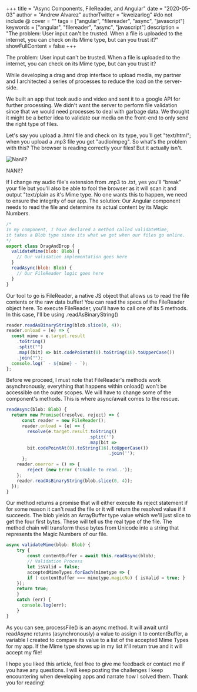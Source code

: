 +++
title = "Async Components, FileReader, and Angular"
date = "2020-05-03"
author = "Andrew Alvarez"
authorTwitter = "kweizarlog" #do not include @
cover = ""
tags = ["angular", "filereader", "async", "javascript"]
keywords = ["angular", "filereader", "async", "javascript"]
description = "The problem: User input can't be trusted. When a file is uploaded to the internet, you can check on its Mime type, but can you trust it?"
showFullContent = false
+++

The problem: User input can't be trusted. When a file is uploaded to the internet, you can check on its Mime type, but can you trust it?

While developing a drag and drop interface to upload media, my partner and I architected a series of processes to reduce the load on the server-side.

We built an app that took audio and video and sent it to a google API for further processing. We didn't want the server to perform file validation since that we would need processes to deal with garbage data. We thought it might be a better idea to validate our media on the front-end to only send the right type of files.

Let's say you upload a .html file and check on its type, you'll get "text/html"; when you upload a .mp3 file you get "audio/mpeg".
So what's the problem with this? The browser is reading correctly your files! But it actually isn't.

![Nani!?](https://media1.giphy.com/media/9DgcVlvwcAAjetmNrp/giphy.gif)

<figcaption>NANI!?</figcaption>

If I change my audio file's extension from .mp3 to .txt, yes you'll "break" your file but you'll also be able to fool the browser as it will scan it and output "text/plain as it's Mime type.
No one wants this to happen, we need to ensure the integrity of our app.
The solution: Our Angular component needs to read the file and determine its actual content by its Magic Numbers.

```javascript
/*
In my component, I have declared a method called validateMime, 
it takes a Blob type since its what we get when our files go online.
*/
export class DragAndDrop {
  validateMime(blob: Blob) {
    // Our validation implementation goes here
  }
  readAsync(blob: Blob) {
    // Our FileReader logic goes here
  }
}
```

Our tool to go is FileReader, a native JS object that allows us to read the file contents or the raw data buffer! You can read the specs of the FileReader object here.
To execute FileReader, you'll have to call one of its 5 methods. In this case, I'll be using .readAsBinaryString()

```javascript
reader.readAsBinaryString(blob.slice(0, 4));
reader.onload = (e) => {
  const mime = e.target.result
    .toString()
    .split("")
    .map((bit) => bit.codePointAt(0).toString(16).toUpperCase())
    .join("");
  console.log(` - ${mime} - `);
};
```

Before we proceed, I must note that FileReader's methods work asynchronously, everything that happens within onload() won't be accessible on the outer scopes. We will have to change some of the component's methods. This is where async/await comes to the rescue.

```javascript
readAsync(blob: Blob) {
  return new Promise((resolve, reject) => {
      const reader = new FileReader();
      reader.onload = (e) => {
        resolve(e.target.result.toString()
                               .split('')
                               .map(bit =>
        bit.codePointAt(0).toString(16).toUpperCase())
                                       .join('');
      };
    reader.onerror = () => {
        reject (new Error ('Unable to read..'));
    };
    reader.readAsBinaryString(blob.slice(0, 4));
  });
}
```

Our method returns a promise that will either execute its reject statement if for some reason it can't read the file or it will return the resolved value if it succeeds. The blob yields an ArrayBuffer type value which we'll just slice to get the four first bytes. These will tell us the real type of the file. The method chain will transform these bytes from Unicode into a string that represents the Magic Numbers of our file.

```javascript
async validateMime(blob: Blob) {
    try {
        const contentBuffer = await this.readAsync(blob);
        // Validation Process
        let isValid = false;
        acceptedMimeTypes.forEach(mimetype => {
        if ( contentBuffer === mimetype.magicNo) { isValid = true; }
    });
    return true;
    }
    catch (err) {
      console.log(err);
    }
}
```

As you can see, processFile() is an async method. It will await until readAsync returns (asynchronously) a value to assign it to contentBuffer, a variable I created to compare its value to a list of the accepted Mime Types for my app. If the Mime type shows up in my list it'll return true and it will accept my file!

I hope you liked this article, feel free to give me feedback or contact me if you have any questions. I will keep posting the challenges I keep encountering when developing apps and narrate how I solved them.
Thank you for reading!
